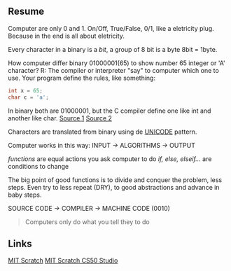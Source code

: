 ## Resume

Computer are only 0 and 1. On/Off, True/False, 0/1, like a eletricity plug. Because in the end is all about eletricity.

Every character in a binary is a _bit_, a group of 8 bit is a byte 8bit = 1byte.

How computer differ binary 01000001(65) to show number 65 integer or 'A' character?
R: The compiler or interpreter "say" to computer which one to use. Your program define the rules, like something:

```c
int x = 65;
char c = 'a';
```

In binary both are 01000001, but the C compiler define one like int and another like char.
[Source 1](https://www.quora.com/How-do-computers-differentiate-between-letters-and-numbers-in-binary)
[Source 2](https://www.reddit.com/r/explainlikeimfive/comments/263036/eli5_how_can_computers_tell_the_difference/)

Characters are translated from binary using de [UNICODE](https://home.unicode.org) pattern.

Computer works in this way:
INPUT -> ALGORITHMS -> OUTPUT

_functions_ are equal actions you ask computer to do
_if, else, elseif..._ are conditions to change

The big point of good functions is to divide and conquer the problem, less steps. Even try to less repeat (DRY), to good abstractions and advance in baby steps.

SOURCE CODE -> COMPILER -> MACHINE CODE (0010)

> Computers only do what you tell they to do

## Links

[MIT Scratch](https://scratch.mit.edu)
[MIT Scratch CS50 Studio](https://scratch.mit.edu/studios/25128634/)
